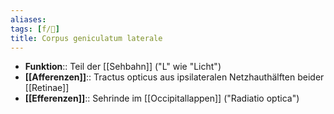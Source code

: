 ```yaml
---
aliases: 
tags: [f/🧠]
title: Corpus geniculatum laterale
---
```


- **Funktion**:: Teil der [[Sehbahn]] ("L" wie "Licht")
- **[[Afferenzen]]**:: Tractus opticus aus ipsilateralen Netzhauthälften beider [[Retinae]]
- **[[Efferenzen]]**:: Sehrinde im [[Occipitallappen]] ("Radiatio optica")